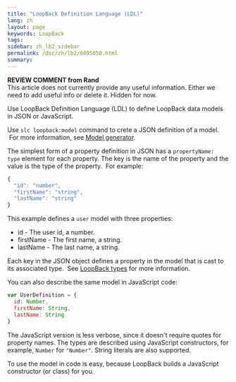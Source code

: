```yaml
---
title: "LoopBack Definition Language (LDL)"
lang: zh
layout: page
keywords: LoopBack
tags:
sidebar: zh_lb2_sidebar
permalink: /doc/zh/lb2/6095050.html
summary:
---
```


<div class="sl-hidden"><strong>REVIEW COMMENT from Rand</strong><br>This article does not currently provide any useful information. Either we need to add useful info or delete it. Hidden for now.</div>

Use LoopBack Definition Language (LDL) to define LoopBack data models in JSON or JavaScript. 

Use `slc loopback:model` command to crete a JSON definition of a model.  For more information, see [Model generator](/doc/{{page.lang}}/lb2/Model-generator.html).

The simplest form of a property definition in JSON has a `propertyName: type` element for each property. The key is the name of the property and the value is the type of the property.  For example:

```js
{
  "id": "number",
  "firstName": "string",
  "lastName": "string"
}
```

This example defines a `user` model with three properties:

*   id - The user id, a number.
*   firstName - The first name, a string.
*   lastName - The last name, a string.

Each key in the JSON object defines a property in the model that is cast to its associated type.  See [LoopBack types](/doc/{{page.lang}}/lb2/LoopBack-types.html) for more information.

You can also describe the same model in JavaScript code:

```js
var UserDefinition = {
  id: Number,
  firstName: String,
  lastName: String
}
```

The JavaScript version is less verbose, since it doesn't require quotes for property names. The types are described using JavaScript constructors, for example, `Number` for `"Number"`. String literals are also supported.

To use the model in code is easy, because LoopBack builds a JavaScript constructor (or class) for you.
